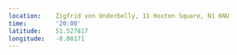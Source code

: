 ```yaml
---
location:    Zigfrid von Underbelly, 11 Hoxton Square, N1 6NU
time:        '20:00'
latitude:    51.527817
longitude:   -0.08171
---
```

